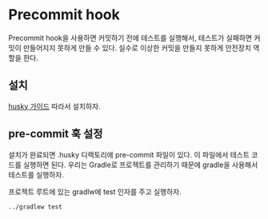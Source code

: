 # Precommit hook

Precommit hook을 사용하면 커밋하기 전에 테스트를 실행해서, 테스트가
실패하면 커밋이 만들어지지 못하게 만들 수 있다. 실수로 이상한 커밋을
만들지 못하게 안전장치 역할을 한다.

## 설치

[husky
가이드](https://typicode.github.io/husky/#/?id=automatic-recommended)
따라서 설치하자.

## pre-commit 훅 설정

설치가 완료되면 .husky 디렉토리에 pre-commit 파일이 있다. 이 파일에서
테스트 코드를 실행하면 된다. 우리는 Gradle로 프로젝트를 관리하기
때문에 gradle을 사용해서 테스트를 실행하자.

프로젝트 루트에 있는 gradlw에 test 인자를 주고 실행하자.
```
../gradlew test
```
